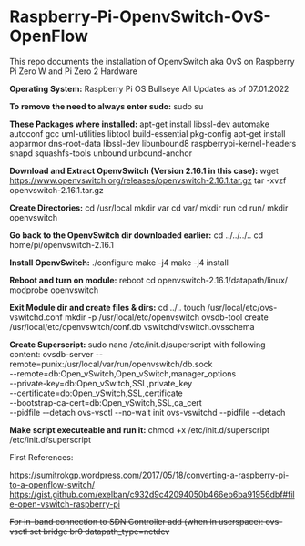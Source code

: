 # Raspberry-Pi-OpenvSwitch-OvS-OpenFlow
This repo documents the installation of OpenvSwitch aka OvS on Raspberry Pi Zero W and Pi Zero 2 Hardware

**Operating System:**
Raspberry Pi OS Bullseye
All Updates as of 07.01.2022

**To remove the need to always enter sudo:**
sudo su

**These Packages where installed:**
apt-get install libssl-dev automake autoconf gcc uml-utilities libtool build-essential pkg-config
apt-get install apparmor dns-root-data libssl-dev libunbound8 raspberrypi-kernel-headers snapd squashfs-tools unbound unbound-anchor

**Download and Extract OpenvSwitch (Version 2.16.1 in this case):**
wget https://www.openvswitch.org/releases/openvswitch-2.16.1.tar.gz
tar -xvzf openvswitch-2.16.1.tar.gz

**Create Directories:**
cd /usr/local
mkdir var
cd var/
mkdir run
cd run/
mkdir openvswitch

**Go back to the OpenvSwitch dir downloaded earlier:**
cd ../../../..
cd home/pi/openvswitch-2.16.1

**Install OpenvSwitch:**
./configure
make -j4
make -j4 install

**Reboot and turn on module:**
reboot
cd openvswitch-2.16.1/datapath/linux/
modprobe openvswitch

**Exit Module dir and create files & dirs:**
cd ../..
touch /usr/local/etc/ovs-vswitchd.conf
mkdir -p /usr/local/etc/openvswitch
ovsdb-tool create /usr/local/etc/openvswitch/conf.db vswitchd/vswitch.ovsschema

**Create Superscript:**
sudo nano /etc/init.d/superscript
with following content:
ovsdb-server    --remote=punix:/usr/local/var/run/openvswitch/db.sock \
                --remote=db:Open_vSwitch,Open_vSwitch,manager_options \
                --private-key=db:Open_vSwitch,SSL,private_key \
                --certificate=db:Open_vSwitch,SSL,certificate \
                --bootstrap-ca-cert=db:Open_vSwitch,SSL,ca_cert \
                --pidfile --detach
ovs-vsctl --no-wait init
ovs-vswitchd --pidfile --detach

**Make script executeable and run it:**
chmod +x /etc/init.d/superscript
/etc/init.d/superscript

First References:

https://sumitrokgp.wordpress.com/2017/05/18/converting-a-raspberry-pi-to-a-openflow-switch/
https://gist.github.com/exelban/c932d9c42094050b466eb6ba91956dbf#file-open-vswitch-raspberry-pi

~~For in-band connection to SDN Controller add (when in userspace):
ovs-vsctl set bridge br0 datapath_type=netdev~~
